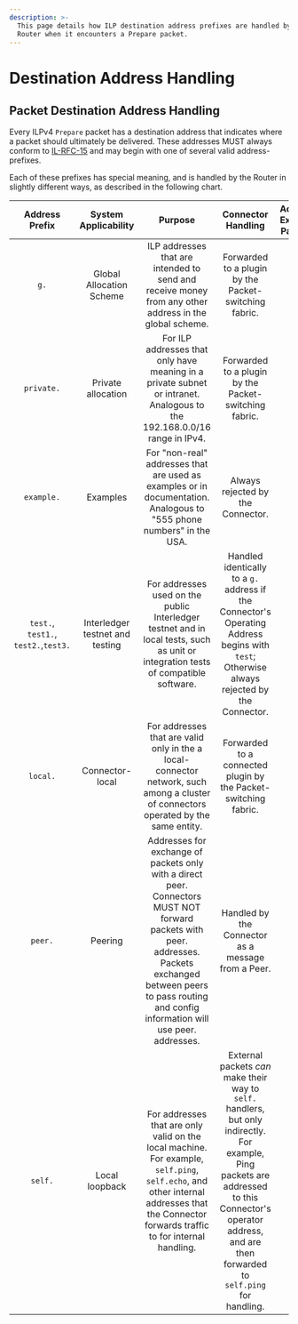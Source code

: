 ```yaml
---
description: >-
  This page details how ILP destination address prefixes are handled by the
  Router when it encounters a Prepare packet.
---
```


# Destination Address Handling

## Packet Destination Address Handling

Every ILPv4 `Prepare` packet has a destination address that indicates where a packet should ultimately be delivered. These addresses MUST always conform to [IL-RFC-15](https://github.com/interledger/rfcs/blob/master/0015-ilp-addresses) and may begin with one of several valid address-prefixes. 

Each of these prefixes has special meaning, and is handled by the Router in slightly different ways, as described in the following chart.

| Address Prefix | System Applicability | Purpose | Connector Handling | Accepts External Packets | Forwards Out of Connector |
| :---: | :---: | :---: | :---: | :---: | :---: |
| `g.` | Global Allocation Scheme | ILP addresses that are intended to send and receive money from any other address in the global scheme. | Forwarded to a plugin by the Packet-switching fabric. | Yes | Yes |
| `private.` | Private allocation | For ILP addresses that only have meaning in a private subnet or intranet. Analogous to the 192.168.0.0/16 range in IPv4. | Forwarded to a plugin by the Packet-switching fabric. | No | Yes |
| `example.` | Examples | For "non-real" addresses that are used as examples or in documentation. Analogous to "555 phone numbers" in the USA. | Always rejected by the Connector. | No | No |
| `test.`, `test1.`, `test2.`,`test3.` | Interledger testnet and testing | For addresses used on the public Interledger testnet and in local tests, such as unit or integration tests of compatible software. | Handled identically to a `g.` address if the Connector's Operating Address begins with `test`; Otherwise always rejected by the Connector. | Yes | Yes |
| `local.` | Connector-local | For addresses that are valid only in the a local-connector network, such among a cluster of connectors operated by the same entity. | Forwarded to a connected plugin by the Packet-switching fabric. | No | Yes \(only to another `local.`\) |
| `peer.` | Peering | Addresses for exchange of packets only with a direct peer. Connectors MUST NOT forward packets with peer. addresses. Packets exchanged between peers to pass routing and config information will use peer. addresses. | Handled by the Connector as a message from a Peer. | Yes | No |
| `self.` | Local loopback | For addresses that are only valid on the local machine. For example, `self.ping`, `self.echo`, and other internal addresses that the Connector forwards traffic to for internal handling. | External packets _can_ make their way to `self.` handlers, but only indirectly. For example, Ping packets are addressed to this Connector's operator address, and are then forwarded to `self.ping` for handling. | No | No |

